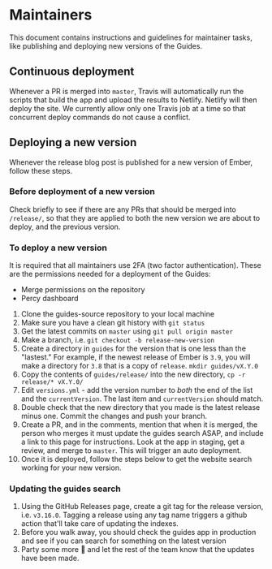 # Maintainers

This document contains instructions and guidelines for maintainer tasks, like publishing and deploying new versions of the Guides.

## Continuous deployment

Whenever a PR is merged into `master`, Travis will automatically run the scripts that build the app and upload the results to Netlify. Netlify will then deploy the site. We currently allow only one Travis job at a time so that concurrent deploy commands do not cause a conflict.

## Deploying a new version

Whenever the release blog post is published for a new version of Ember, follow these steps.

### Before deployment of a new version

Check briefly to see if there are any PRs that should be merged into `/release/`, so that they are applied to both the new version we are about to deploy, and the previous version.

### To deploy a new version

It is required that all maintainers use 2FA (two factor authentication). These are the permissions needed for a deployment of the Guides:

- Merge permissions on the repository
- Percy dashboard

1. Clone the guides-source repository to your local machine
2. Make sure you have a clean git history with `git status`
3. Get the latest commits on `master` using `git pull origin master`
4. Make a branch, i.e. `git checkout -b release-new-version`
5. Create a directory in `guides` for the version that is one less than the "lastest." For example, if the newest release of Ember is `3.9`, you will make a directory for `3.8` that is a copy of `release`. `mkdir guides/vX.Y.0`
6. Copy the contents of `guides/release/` into the new directory, `cp -r release/* vX.Y.0/`
7. Edit `versions.yml` - add the version number to _both_ the end of the list and the `currentVersion`. The last item and `currentVersion` should match.
8. Double check that the new directory that you made is the latest release minus one. Commit the changes and push your branch.
9. Create a PR, and in the comments, mention that when it is merged, the person who merges it must update the guides search ASAP, and include a link to this page for instructions. Look at the app in staging, get a review, and merge to `master`. This will trigger an auto deployment.
10. Once it is deployed, follow the steps below to get the website search working for your new version.

### Updating the guides search

1. Using the GitHub Releases page, create a git tag for the release version, i.e. `v3.16.0`. Tagging a release using any tag name triggers a github action that'll take care of updating the indexes.
1. Before you walk away, you should check the guides app in production and see if you can search for something on the latest version
1. Party some more 🎉 and let the rest of the team know that the updates have been made.
